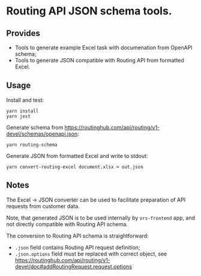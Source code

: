 # Routing API JSON schema tools.

## Provides
- Tools to generate example Excel task with documenation from OpenAPI schema;
- Tools to generate JSON compatible with Routing API from formatted Excel.

## Usage
Install and test:
```
yarn install
yarn jest
```

Generate schema from https://routinghub.com/api/routing/v1-devel/schemas/openapi.json:
```
yarn routing-schema
```

Generate JSON from formatted Excel and write to stdout:
```
yarn convert-routing-excel document.xlsx > out.json
```

## Notes

The Excel -> JSON converter can be used to facilitate preparation of API requests
from customer data.

Note, that generated JSON is to be used internally by `vrs-frontend` app, and not
directly compatible with Routing API schema. 

The conversion to Routing API schema is straightforward:
- `.json` field contains Routing API request definition;
- `.json.options` field must be replaced with correct object, see https://routinghub.com/api/routing/v1-devel/doc#addRoutingRequest.request.options

